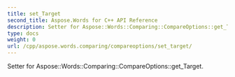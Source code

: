 ```yaml
---
title: set_Target
second_title: Aspose.Words for C++ API Reference
description: Setter for Aspose::Words::Comparing::CompareOptions::get_Target. 
type: docs
weight: 0
url: /cpp/aspose.words.comparing/compareoptions/set_target/
---
```


Setter for Aspose::Words::Comparing::CompareOptions::get_Target. 

